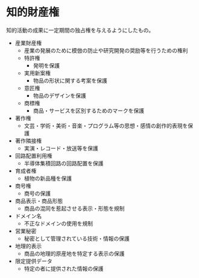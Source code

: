 # 知的財産権

知的活動の成果に一定期間の独占権を与えるようにしたもの。

- 産業財産権
    - 産業の発展のために模倣の防止や研究開発の奨励等を行うための権利
    - 特許権
        - 発明を保護
    - 実用新案権
        - 物品の形状に関する考案を保護
    - 意匠権
        - 物品のデザインを保護
    - 商標権
        - 商品・サービスを区別するためのマークを保護
- 著作権
    - 文芸・学術・美術・音楽・プログラム等の思想・感情の創作的表現を保護
- 著作隣接権
    - 実演・レコード・放送等を保護
- 回路配置利用権
    - 半導体集積回路の回路配置を保護
- 育成者権
    - 植物の新品種を保護
- 商号権
    - 商号の保護
- 商品表示・商品形態
    - 商品の混同を惹起させる表示・形態を規制
- ドメイン名
    - 不正なドメインの使用を規制
- 営業秘密
    - 秘密として管理されている技術・情報の保護
- 地理的表示
    - 商品の地理的原産地を特定する表示の保護
- 限定提供データ
    - 特定の者に提供された情報の保護
